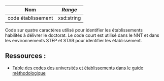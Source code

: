 | **Nom**            | ***Range*** |
| ------------------ | ----------- |
| code établissement | xsd:string  |

Code sur quatre caractères utilisé pour identifier les établissements habilités à délivrer le doctorat. Le code court est utilisé dans le NNT et dans les environnements STEP et STAR pour identifier les établissement.

## Ressources :

* [Table des codes des universités et établissements dans le guide méthodologique](https://documentation.abes.fr/sudoc/regles/CodesUnivEtab.htm)